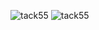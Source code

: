 ![tack55](http://images.google.com/images/branding/googlelogo/1x/googlelogo_color_272x92dp.png)
![tack55](http://images.google.com/images/branding/googlelogo/1x/googlelogo_color_272x92dp.png)
